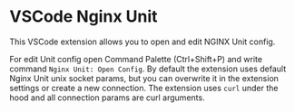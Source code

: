 # VSCode Nginx Unit

This VSCode extension allows you to open and edit NGINX Unit config.

For edit Unit config open Command Palette (Ctrl+Shift+P) and write command `Nginx Unit: Open Config`. By default the extension uses default Nginx Unit unix socket params, but you can overwrite it in the extension settings or create a new connection. The extension uses `curl` under the hood and all connection params are curl arguments.
